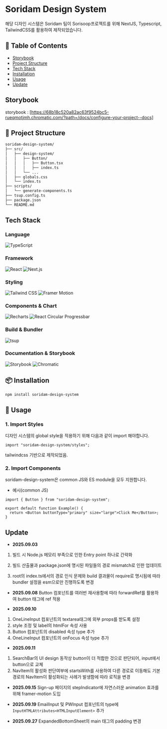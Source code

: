 # Soridam Design System
해당 디자인 시스템은 Soridam 팀이 Sorisoop프로젝트를 위해 NextJS, Typescript, TailwindCSS를 활용하여 제작되었습니다.

## 📖 Table of Contents
- [Storybook](#storybook)
- [Project Structure](#-project-structure)
- [Tech Stack](#tech-stack)
- [Installation](#-installation)
- [Usage](#-usage)
- [Update](#update)

## Storybook
storybook : [https://68b18c520a82ac63f9524bc5-rueqmotjmh.chromatic.com/?path=/docs/configure-your-project--docs]


## 📂 Project Structure

```bash
soridam-design-system/
├── src/
│   ├── design-system/
│   │   ├── Button/
│   │   │   ├── Button.tsx
│   │   │   ├── index.ts
│   │   └── ...
│   ├── globals.css
│   └── index.ts
├── scripts/
│   └── generate-components.ts
├── tsup.config.ts
├── package.json
└── README.md
```


## Tech Stack
### Language
![TypeScript](https://img.shields.io/badge/TypeScript-3178C6?style=for-the-badge&logo=typescript&logoColor=white)

### Framework
![React](https://img.shields.io/badge/React-61DAFB?style=for-the-badge&logo=react&logoColor=black)
![Next.js](https://img.shields.io/badge/Next.js-000000?style=for-the-badge&logo=next.js&logoColor=white)

### Styling
![Tailwind CSS](https://img.shields.io/badge/Tailwind_CSS-38B2AC?style=for-the-badge&logo=tailwind-css&logoColor=white)
![Framer Motion](https://img.shields.io/badge/Framer_Motion-0055FF?style=for-the-badge&logo=framer&logoColor=white)

### Components & Chart
![Recharts](https://img.shields.io/badge/Recharts-FF4F00?style=for-the-badge&logo=Recharts&logoColor=white)
![React Circular Progressbar](https://img.shields.io/badge/React_Circular_Progressbar-FF2C2C?style=for-the-badge)

### Build & Bundler
![tsup](https://img.shields.io/badge/tsup-000000?style=for-the-badge&logo=webpack&logoColor=white)

### Documentation & Storybook
![Storybook](https://img.shields.io/badge/Storybook-FF4785?style=for-the-badge&logo=storybook&logoColor=white)
![Chromatic](https://img.shields.io/badge/Chromatic-FF4785?style=for-the-badge&logo=chromatic&logoColor=white)


## 📦 Installation

```bash
npm install soridam-design-system
```


## 🚀 Usage
### 1. Import Styles
디자인 시스템의 global style을 적용하기 위해 다음과 같이 import 해야합니다.
```tsx
import "soridam-design-system/styles";
```
tailwindcss 기반으로 제작되었음.

### 2. Import Components
soridam-design-system은 common JS와 ES module을 모두 지원합니다.

- 예시(common JS)
```tsx
import { Button } from "soridam-design-system";

export default function Example() {
  return <Button buttonType="primary" size="large">Click Me</Button>;
}
```


## Update
- **2025.09.03**
1. 빌드 시 Node.js 메모리 부족으로 인한 Entry point 하나로 간략화

2. 빌드 산출물과 package.json에 명시된 파일들의 경로 mismatch로 인한 업데이트

3. root의 index.ts에서의 경로 인식 문제와 build 결과물이 require로 명시됨에 따라 bundler 설정을 esm으로만 진행하도록 변경


- **2025.09.08**
Button 컴포넌트를 여러번 재사용함에 따라 forwardRef를 활용하여 button 태그에 ref 적용

- **2025.09.10**
1. OneLineInput 컴포넌트의 textarea태그에 외부 props를 받도록 설정
2. style 조정 및 label의 htmlFor 속성 사용
3. Button 컴포넌트의 disabled 속성 type 추가
4. OneLineInput 컴포넌트의 onFocus 속성 type 추가

- **2025.09.11**
1. SearchBar의 UI design 동작상 button이 더 적합한 것으로 판단되어, input에서 button으로 교체
2. NavItem의 활성화 판단여부에 startsWith를 사용하여 다른 경로로 이동해도 기본경로의 NavItem이 활성화되는 사례가 발생함에 따라 로직을 변경

- **2025.09.15**
Sign-up 페이지의 stepIndicator에 자연스러운 animation 효과를 위해 framer-motion 도입

- **2025.09.19**
EmailInput 및 PWInput 컴포넌트의 type에 `InputHTMLAttributes<HTMLInputElement>` 추가

- **2025.09.27**
ExpandedBottomSheet의 main 태그의 padding 변경